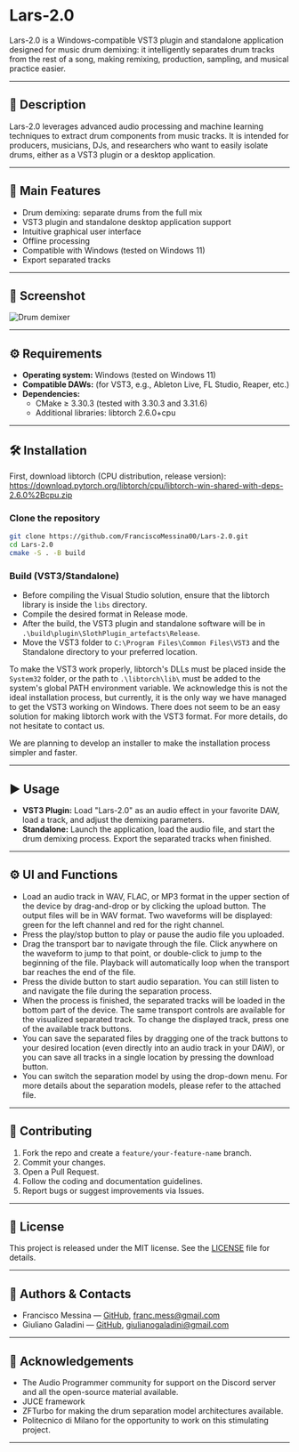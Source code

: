 # Lars-2.0

Lars-2.0 is a Windows-compatible VST3 plugin and standalone application designed for music drum demixing: it intelligently separates drum tracks from the rest of a song, making remixing, production, sampling, and musical practice easier.

---

## 🎵 Description

Lars-2.0 leverages advanced audio processing and machine learning techniques to extract drum components from music tracks. It is intended for producers, musicians, DJs, and researchers who want to easily isolate drums, either as a VST3 plugin or a desktop application.

---

## 🚀 Main Features

- Drum demixing: separate drums from the full mix
- VST3 plugin and standalone desktop application support
- Intuitive graphical user interface
- Offline processing
- Compatible with Windows (tested on Windows 11)
- Export separated tracks

---

## 📸 Screenshot

![Drum demixer](https://github.com/user-attachments/assets/5be14650-e0a6-4a70-b67a-46c67f4fb934)

---

## ⚙️ Requirements

- **Operating system:** Windows (tested on Windows 11)
- **Compatible DAWs:** (for VST3, e.g., Ableton Live, FL Studio, Reaper, etc.)
- **Dependencies:**
  - CMake ≥ 3.30.3 (tested with 3.30.3 and 3.31.6)
  - Additional libraries: libtorch 2.6.0+cpu

---

## 🛠️ Installation

First, download libtorch (CPU distribution, release version):  
https://download.pytorch.org/libtorch/cpu/libtorch-win-shared-with-deps-2.6.0%2Bcpu.zip

### Clone the repository

```bash
git clone https://github.com/FranciscoMessina00/Lars-2.0.git
cd Lars-2.0
cmake -S . -B build
```

### Build (VST3/Standalone)

- Before compiling the Visual Studio solution, ensure that the libtorch library is inside the `libs` directory.
- Compile the desired format in Release mode.
- After the build, the VST3 plugin and standalone software will be in `.\build\plugin\SlothPlugin_artefacts\Release`.
- Move the VST3 folder to `C:\Program Files\Common Files\VST3` and the Standalone directory to your preferred location.

To make the VST3 work properly, libtorch's DLLs must be placed inside the `System32` folder, or the path to `.\libtorch\lib\` must be added to the system's global PATH environment variable. We acknowledge this is not the ideal installation process, but currently, it is the only way we have managed to get the VST3 working on Windows. There does not seem to be an easy solution for making libtorch work with the VST3 format. For more details, do not hesitate to contact us.

We are planning to develop an installer to make the installation process simpler and faster.

---

## ▶️ Usage

- **VST3 Plugin:** Load "Lars-2.0" as an audio effect in your favorite DAW, load a track, and adjust the demixing parameters.
- **Standalone:** Launch the application, load the audio file, and start the drum demixing process. Export the separated tracks when finished.

---

## ⚙️ UI and Functions

- Load an audio track in WAV, FLAC, or MP3 format in the upper section of the device by drag-and-drop or by clicking the upload button. The output files will be in WAV format. Two waveforms will be displayed: green for the left channel and red for the right channel.
- Press the play/stop button to play or pause the audio file you uploaded.
- Drag the transport bar to navigate through the file. Click anywhere on the waveform to jump to that point, or double-click to jump to the beginning of the file. Playback will automatically loop when the transport bar reaches the end of the file.
- Press the divide button to start audio separation. You can still listen to and navigate the file during the separation process.
- When the process is finished, the separated tracks will be loaded in the bottom part of the device. The same transport controls are available for the visualized separated track. To change the displayed track, press one of the available track buttons.
- You can save the separated files by dragging one of the track buttons to your desired location (even directly into an audio track in your DAW), or you can save all tracks in a single location by pressing the download button.
- You can switch the separation model by using the drop-down menu. For more details about the separation models, please refer to the attached file.

---

## 🤝 Contributing

1. Fork the repo and create a `feature/your-feature-name` branch.
2. Commit your changes.
3. Open a Pull Request.
4. Follow the coding and documentation guidelines.
5. Report bugs or suggest improvements via Issues.

---

## 📜 License

This project is released under the MIT license. See the [LICENSE](LICENSE) file for details.

---

## 👤 Authors & Contacts

- Francisco Messina — [GitHub](https://github.com/FranciscoMessina00), franc.mess@gmail.com
- Giuliano Galadini — [GitHub](https://github.com/Zulino), giulianogaladini@gmail.com

---

## 🙏 Acknowledgements

- The Audio Programmer community for support on the Discord server and all the open-source material available.
- JUCE framework
- ZFTurbo for making the drum separation model architectures available.
- Politecnico di Milano for the opportunity to work on this stimulating project.

---
